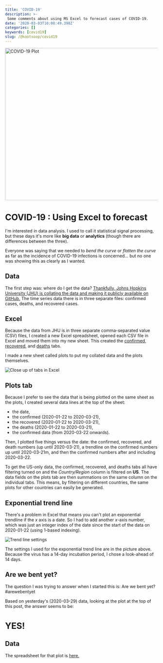```yaml
---
title: 'COVID-19'
description: >-
 Some comments about using MS Excel to forecast cases of COVID-19.
date: '2020-03-03T10:08:49.398Z'
categories: []
keywords: [covid19]
slug: /@kootsoop/covid19
---
```


<img src="https://kootsoop.github.io/images/COVID-19-2020-03-22-Day-8-Update-14-day-trend.png" alt="COVID-19 Plot" width="1000" height="500">

# COVID-19 : Using Excel to forecast

I'm interested in data analysis.  I  used to call it statistical signal processing, but these days it's more like **big data** or **analytics** (though there are differences between the three).

Everyone was saying that we needed to *bend the curve* or *flatten the curve* as far as the incidence of COVID-19 infections is concerned... but no one was showing this as clearly as I wanted.

## Data

The first step was: where do I get the data?  [Thankfully, Johns Hopkins University (JHU) is collating the data and making it publicly available on GitHub.][1]  The time series data there is in three separate files: confirmed cases, deaths, and recovered cases.

## Excel

Because the data from JHU is in three separate comma-separated value (CSV) files, I created a new Excel spreadsheet, opened each CSV file in Excel and moved them into my new sheet.  This created the [confirmed][2], [recovered][4], and [deaths][3] tabs.

I made a new sheet called plots to put my collated data and the plots themselves.

![Close up of tabs in Excel][tabs]

[tabs]: https://kootsoop.github.io/images/covid-19-tabs.png "Excel tabs that I used"

## Plots tab
Because I prefer to see the data that is being plotted on the same sheet as the plots, I created several data lines at the top of the sheet:

 * the date,
 * the confirmed (2020-01-22 to 2020-03-21), 
 * the recovered (2020-01-22 to 2020-03-21),  
 * the deaths (2020-01-22 to 2020-03-21),
 * the confirmed data (from 2020-03-22 onwards).

Then, I plotted five things versus the date: the confirmed, recovered, and death numbers (up until 2020-03-21), a trendline on the confirmed numbers up until 2020-03-21m, and then the confirmed numbers after and including 2020-03-22.

To get the US-only data, the confirmed, recovered, and deaths tabs all have filtering turned on and the *Country/Region* column is filtered on **US**.  The data fields on the plots tab are then summations on the same column on the individual tabs.  This means, by filtering on different countries, the same plots for other countries can easily be generated.
 
 ## Exponential trend line
 
There's a problem in Excel that means you can't plot an exponential trendline if the *x* axis is a date.  So I had to add another $x$-axis number, which was just an integer index of the date since the start of the data on 2020-01-22 (using 1-based indexing).

![Trend line settings][trendline]

[trendline]: https://kootsoop.github.io/images/trend-line.png

The settings I used for the exponential trend line are in the picture above. Because the virus has a 14-day incubation period, I chose a look-ahead of 14 days.

## Are we bent yet?
The question I was trying to answer when I started this is: Are we bent yet?  #arewebentyet

Based on yesterday's (2020-03-29) data, looking at the plot at the top of this post, the answer seems to be: 

# YES!

## Data

The spreadsheet for that plot is [here.][5]

[1]: https://github.com/CSSEGISandData/COVID-190
[2]: https://github.com/CSSEGISandData/COVID-19/blob/master/csse_covid_19_data/csse_covid_19_time_series/time_series_covid19_confirmed_global.csv
[3]: https://github.com/CSSEGISandData/COVID-19/blob/master/csse_covid_19_data/csse_covid_19_time_series/time_series_covid19_deaths_global.csv
[4]: https://github.com/CSSEGISandData/COVID-19/blob/master/csse_covid_19_data/csse_covid_19_time_series/time_series_covid19_recovered_global.csv
[5]: https://kootsoop.github.io/files/time_series_19-covid-Confirmed-UNITEDSTATES.xlsx
